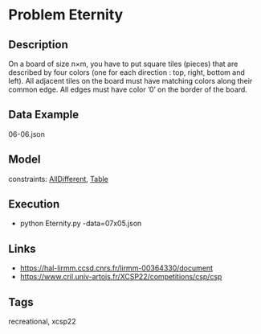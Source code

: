 # Problem Eternity
## Description
On a board of size n×m, you have to put square tiles (pieces) that are described by four colors (one for each direction : top, right, bottom and left).
All adjacent tiles on the board must have matching colors along their common edge. All edges must have color ’0’ on the border of the board.

## Data Example
  06-06.json

## Model
  constraints: [AllDifferent](http://pycsp.org/documentation/constraints/AllDifferent), [Table](http://pycsp.org/documentation/constraints/Table)

## Execution
  - python Eternity.py -data=07x05.json

## Links
  - https://hal-lirmm.ccsd.cnrs.fr/lirmm-00364330/document
  - https://www.cril.univ-artois.fr/XCSP22/competitions/csp/csp

## Tags
  recreational, xcsp22
